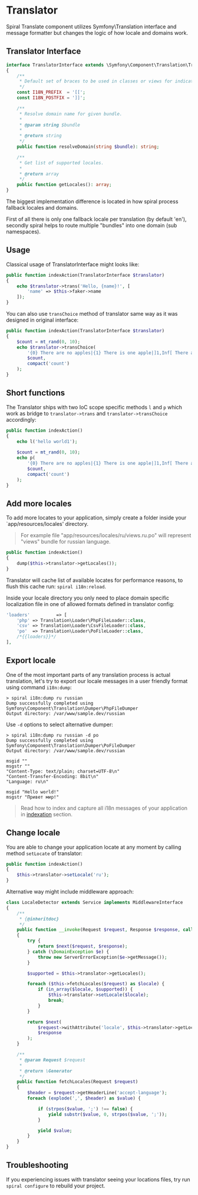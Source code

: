 # Translator
Spiral Translate component utilizes Symfony\Translation interface and message formatter but changes the logic of how locale and domains work.

## Translator Interface

```php
interface TranslatorInterface extends \Symfony\Component\Translation\TranslatorInterface
{
    /**
     * Default set of braces to be used in classes or views for indication of translatable content.
     */
    const I18N_PREFIX  = '[[';
    const I18N_POSTFIX = ']]';

    /**
     * Resolve domain name for given bundle.
     *
     * @param string $bundle
     *
     * @return string
     */
    public function resolveDomain(string $bundle): string;

    /**
     * Get list of supported locales.
     *
     * @return array
     */
    public function getLocales(): array;
}
```

The biggest implementation difference is located in how spiral process fallback locales and domains.

First of all there is only one fallback locale per translation (by default 'en'), 
secondly spiral helps to route multiple "bundles" into one domain (sub namespaces).

## Usage
Classical usage of TranslatorInterface might looks like:

```php
public function indexAction(TranslatorInterface $translator)
{
    echo $translator->trans('Hello, {name}!', [
        'name' => $this->faker->name
    ]);
}
```

You can also use `transChoice` method of translator same way as it was designed in original interface: 

```php
public function indexAction(TranslatorInterface $translator)
{
    $count = mt_rand(0, 10);
    echo $translator->transChoice(
        '{0} There are no apples|{1} There is one apple|]1,Inf[ There are {count} apples',
        $count,
        compact('count')
    );
}
```
## Short functions
The Translator ships with two IoC scope specific methods `l` and `p` which work as bridge to 
`translator->trans` and `translator->transChoice` accordingly:

```php
public function indexAction()
{
    echo l('hello world1');
    
    $count = mt_rand(0, 10);
    echo p(
        '{0} There are no apples|{1} There is one apple|]1,Inf[ There are {count} apples',
        $count,
        compact('count')
    );
}
```

## Add more locales
To add more locates to your application, simply create a folder inside your `app/resources/locales' directory.

> For example file "app/resources/locales/ru/views.ru.po" will represent "views" bundle for russian language.

```php
public function indexAction()
{
    dump($this->translator->getLocales());
}
```

Translator will cache list of available locates for performance reasons, to flush this cache run: 
`spiral i18n:reload`.

Inside your locale directory you only need to place domain specific localization file in one of allowed formats defined in translator config:

```php
'loaders'          => [
    'php' => Translation\Loader\PhpFileLoader::class,
    'csv' => Translation\Loader\CsvFileLoader::class,
    'po'  => Translation\Loader\PoFileLoader::class,
    /*{{loaders}}*/
],
```

## Export locale
One of the most important parts of any translation process is actual translation, let's try to export our locale messages in a user friendly format using command `i18n:dump`:

```
> spiral i18n:dump ru russian
Dump successfully completed using Symfony\Component\Translation\Dumper\PhpFileDumper
Output directory: /var/www/sample.dev/russian
```

Use `-d` options to select alternative dumper:

```
> spiral i18n:dump ru russian -d po
Dump successfully completed using Symfony\Component\Translation\Dumper\PoFileDumper
Output directory: /var/www/sample.dev/russian
```

```
msgid ""
msgstr ""
"Content-Type: text/plain; charset=UTF-8\n"
"Content-Transfer-Encoding: 8bit\n"
"Language: ru\n"

msgid "Hello world!"
msgstr "Привет мир!"
```

> Read how to index and capture all i18n messages of your application in [indexation](/i18n/indexation.md) section.

## Change locale
You are able to change your application locate at any moment by calling method `setLocate` of translator:

```php
public function indexAction()
{
    $this->translator->setLocale('ru');
}
```

Alternative way might include middleware approach:

```php
class LocaleDetector extends Service implements MiddlewareInterface
{
    /**
     * {@inheritdoc}
     */
    public function __invoke(Request $request, Response $response, callable $next)
    {
        try {
            return $next($request, $response);
        } catch (\DomainException $e) {
            throw new ServerErrorException($e->getMessage());
        }

        $supported = $this->translator->getLocales();

        foreach ($this->fetchLocales($request) as $locale) {
            if (in_array($locale, $supported)) {
                $this->translator->setLocale($locale);
                break;
            }
        }

        return $next(
            $request->withAttribute('locale', $this->translator->getLocale()),
            $response
        );
    }

    /**
     * @param Request $request
     *
     * @return \Generator
     */
    public function fetchLocales(Request $request)
    {
        $header = $request->getHeaderLine('accept-language');
        foreach (explode(',', $header) as $value) {

            if (strpos($value, ';') !== false) {
                yield substr($value, 0, strpos($value, ';'));
            }

            yield $value;
        }
    }
}
```

## Troubleshooting
If you experiencing issues with translator seeing your locations files, try run `spiral configure` to
rebuild your project.
